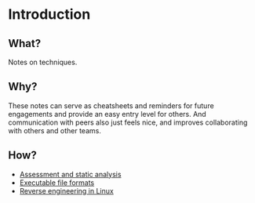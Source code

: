 # Introduction

## What?

Notes on techniques.

## Why?

These notes can serve as cheatsheets and reminders for future engagements and provide an easy entry level for others. And communication with peers also just feels nice, and improves collaborating with others and other teams. 

## How?

* [Assessment and static analysis](assessment.md)
* [Executable file formats](formats.md)
* [Reverse engineering in Linux](linux.md)
